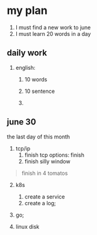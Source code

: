 # my plan

1. I must find a new work to june
2. I must learn  20 words in  a day

## daily work

1. english:
   1. 10 words
   2. 10 sentence

   3.

## june 30

the last day of this month

1. tcp/ip
   1. finish tcp options: finish
   2. finish silly window

> finish in 4 tomatos

2. k8s

   1. create a service
   2. create a log;

3. go;

4. linux disk

